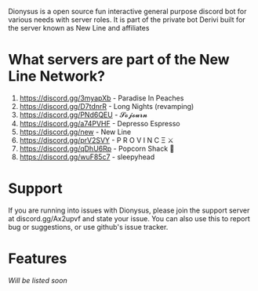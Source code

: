 Dionysus is a open source fun interactive general purpose discord bot for various needs with server roles.
It is part of the private bot Derivi built for the server known as New Line and affiliates

# What servers are part of the New Line Network?
1. https://discord.gg/3myapXb - Paradise In Peaches
2. https://discord.gg/D7tdnrR - Long Nights (revamping)
3. https://discord.gg/PNd6QEU - 𝓢𝓸𝓳𝓸𝓾𝓻𝓷
4. https://discord.gg/a74PVHF - Depresso Espresso
5. https://discord.gg/new - New Line
6. https://discord.gg/prV2SVY - P R O V I N C Ξ ⚔️
7. https://discord.gg/qDhU6Rp - Popcorn Shack 🍿
8. https://discord.gg/wuF85c7 - sleepyhead

# Support
If you are running into issues with Dionysus, please join the support server at discord.gg/Ax2upvf and state your issue.
You can also use this to report bug or suggestions, or use github's issue tracker.

# Features
_Will be listed soon_
